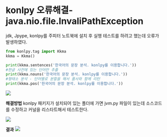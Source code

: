 ﻿# konlpy 오류해결-java.nio.file.InvaliPathException

jdk, Jpype, konlpy를 주피터 노트북에 설치 후 실행 테스트를 하려고 했는데 오류가 발생하였다. 
```python
from konlpy.tag import Kkma
kkma = Kkma()

print(kkma.sentences('한국어의 문장 분석. konlpy를 이용합니다.'))
#한글 사전에 있는 단어만 추출
print(kkma.nouns('한국어의 문장 분석. konlpy를 이용합니다.'))
#형태소 분석 - 단어별로 분할을 해서 품사와 함께 리턴
print(kkma.pos('한국어의 문장 분석. konlpy를 이용합니다.'))
```
![](https://i.imgur.com/60zNvP0.png)

**해결방법**
konlpy 패키지가 설치되어 있는 폴더에 가면 jvm.py 파일이 있는데 소스코드를 수정하고 커널을 리스타트해서 테스트한다.

![](https://i.imgur.com/cY8az1k.png)

**결과**
![](https://i.imgur.com/ivamNfA.png)





